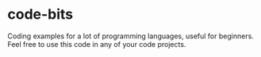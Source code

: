 # code-bits
Coding examples for a lot of programming languages, useful for beginners.
Feel free to use this code in any of your code projects.
